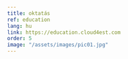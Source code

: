 ```yaml
---
title: oktatás
ref: education
lang: hu
link: https://education.cloud4est.com
order: 5
image: "/assets/images/pic01.jpg"
---
```

